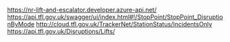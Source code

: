 https://nr-lift-and-escalator.developer.azure-api.net/
https://api.tfl.gov.uk/swagger/ui/index.html#!/StopPoint/StopPoint_DisruptionByMode
http://cloud.tfl.gov.uk/TrackerNet/StationStatus/IncidentsOnly
https://api.tfl.gov.uk/Disruptions/Lifts/
